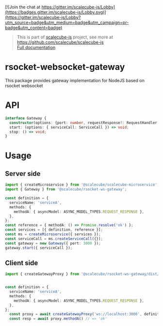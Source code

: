 [![Join the chat at https://gitter.im/scalecube-js/Lobby](https://badges.gitter.im/scalecube-js/Lobby.svg)](https://gitter.im/scalecube-js/Lobby?utm_source=badge&utm_medium=badge&utm_campaign=pr-badge&utm_content=badge)

> This is part of [scalecube-js](https://github.com/scalecube/scalecube-js) project, see more at <https://github.com/scalecube/scalecube-js>  
> [Full documentation](http://scalecube.io/javascript-docs)

# rsocket-websocket-gateway

This package provides gateway implementation for NodeJS based on rsocket websocket

# API

```typescript
interface Gateway {
  constructor(options: {port: number, requestResponse?: RequestHandler, requestStream?: RequestHandler});
  start: (options: { serviceCall: ServiceCall }) => void;
  stop: () => void;
}
```

# Usage

## Server side

```typescript
import { createMicroservice } from '@scalecube/scalecube-microservice';
import { Gateway } from '@scalecube/rsocket-ws-gateway';

const definition = {
  serviceName: 'serviceA',
  methods: {
    methodA: { asyncModel: ASYNC_MODEL_TYPES.REQUEST_RESPONSE },
  },
};
const reference = { methodA: () => Promise.resolve('ok') };
const services = [{ definition, reference }];
const ms = createMicroservice({ services });
const serviceCall = ms.createServiceCall({});
const gateway = new Gateway({ port: 3000 });
gateway.start({ serviceCall });
```

## Client side

```typescript
import { createGatewayProxy } from '@scalecube/rsocket-ws-gateway/dist/createGatewayProxy';


const definition = {
  serviceName: 'serviceA',
  methods: {
    methodA: { asyncModel: ASYNC_MODEL_TYPES.REQUEST_RESPONSE },
  },
};
  const proxy = await createGatewayProxy('ws://localhost:3000', definition);
  const resp = await proxy.methodA() // => 'ok'
```

